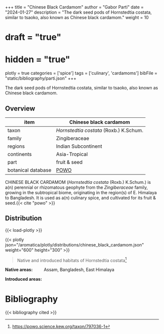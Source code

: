 +++
title = "Chinese Black Cardamom"
author = "Gabor Parti"
date = "2024-01-27"
description = "The dark seed pods of Hornstedtia costata, similar to tsaoko, also known as Chinese black cardamom."
weight = 10
# draft = "true"
# hidden = "true"
plotly = true
categories = ['spice']
tags = ['culinary', 'cardamoms']
bibFile = "static/bibliography/parti.json"
+++

The dark seed pods of Hornstedtia costata, similar to tsaoko, also known as Chinese black cardamom.

<center>



</center>

## Overview

|       item       |               Chinese black cardamom              |
|------------------|---------------------------------------------------|
|       taxon      |       *Hornstedtia costata* (Roxb.) K.Schum.      |
|      family      |                   Zingiberaceae                   |
|      regions     |                Indian Subcontinent                |
|    continents    |                   Asia-Tropical                   |
|       part       |                    fruit & seed                   |
|botanical database|[POWO](https://powo.science.kew.org/taxon/797036-1)|

CHINESE BLACK CARDAMOM (*Hornstedtia costata* (Roxb.) K.Schum.) is a(n) perennial or rhizomatous geophyte from the *Zingiberaceae* family, growing in the subtropical biome, originating in the region(s) of E. Himalaya to Bangladesh. It is used as a(n) culinary spice, and cultivated for its fruit & seed.{{< cite "powo" >}}



## Distribution

{{< load-plotly >}}

{{< plotly json="/aromatica/plotly/distributions/chinese_black_cardamom.json" weight="600" height="300" >}}

>Native and introduced habitats of Hornstedtia costata[^powo]

[^powo]: https://powo.science.kew.org/taxon/797036-1

<p style="text-align:left;">

**Native areas:** &ensp; &ensp; &ensp; Assam, Bangladesh, East Himalaya

**Introduced areas:** 

</p>



# Bibliography

{{< bibliography cited >}}

